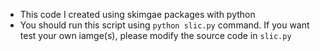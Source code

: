 - This code I created using skimgae packages with python
- You should run this script using `python slic.py` command. If you want test your own iamge(s), please modify the source code in `slic.py`
